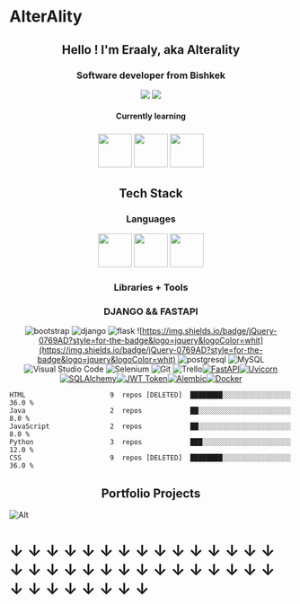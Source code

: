 # AlterAlity


## <div style="text-align: center;"> Hello ! I'm Eraaly, aka Alterality </div>

### <div style="text-align: center;"> Software developer from Bishkek </div>

<div style="text-align: center;"> <a href="https://www.linkedin.com/in/alterality" ><img src="https://img.shields.io/badge/linkedin-%230077B5.svg?style=for-the-badge&logo=linkedin&logoColor=white" /></a> <a href="https://www.discord/channel/alterality_" ><img src="https://img.shields.io/badge/Discord-5865F2?style=for-the-badge&logo=discord&logoColor=white" /></a> </div>

#### <div style="text-align: center;"> Currently learning </div>

### <div style="text-align: center;"> <img src="https://cdn.jsdelivr.net/gh/devicons/devicon/icons/react/react-original-wordmark.svg" height="60" /> <img src="https://cdn.jsdelivr.net/gh/devicons/devicon/icons/java/java-original-wordmark.svg" height="60" /> <img src="https://cdn.jsdelivr.net/gh/devicons/devicon/icons/docker/docker-plain-wordmark.svg" height="60" />

## <div style="text-align: center;"> Tech Stack </div>

### <div style="text-align: center;"> Languages </div>

<div style="text-align: center;"> <img src="https://cdn.jsdelivr.net/gh/devicons/devicon/icons/html5/html5-plain-wordmark.svg" height="60" /> <img src="https://cdn.jsdelivr.net/gh/devicons/devicon/icons/css3/css3-plain-wordmark.svg" height="60" /> <img src="https://cdn.jsdelivr.net/gh/devicons/devicon/icons/python/python-original-wordmark.svg" height="60"/> </div>

### <div style="text-align: center;"> Libraries + Tools </div>
### <div style="text-align: center;"> DJANGO  && FASTAPI </div>
<div style="text-align: center;">

![bootstrap](https://img.shields.io/badge/Bootstrap-563D7C?style=for-the-badge&logo=bootstrap&logoColor=white) ![django](https://img.shields.io/badge/Django-092E20?style=for-the-badge&logo=django&logoColor=green) ![flask](https://img.shields.io/badge/Flask-000000?style=for-the-badge&logo=flask&logoColor=white) ![https://img.shields.io/badge/jQuery-0769AD?style=for-the-badge&logo=jquery&logoColor=whit](https://img.shields.io/badge/jQuery-0769AD?style=for-the-badge&logo=jquery&logoColor=whit) ![postgresql](https://img.shields.io/badge/PostgreSQL-316192?style=for-the-badge&logo=postgresql&logoColor=white) ![MySQL](https://img.shields.io/badge/mysql-%2300f.svg?style=for-the-badge&logo=mysql&logoColor=white)![Visual Studio Code](https://img.shields.io/badge/Visual%20Studio%20Code-0078d7.svg?style=for-the-badge&logo=visual-studio-code&logoColor=white) ![Selenium](https://img.shields.io/badge/-selenium-%43B02A?style=for-the-badge&logo=selenium&logoColor=white) ![Git](https://img.shields.io/badge/git-%23F05033.svg?style=for-the-badge&logo=git&logoColor=white) ![Trello](https://img.shields.io/badge/Trello-%23026AA7.svg?style=for-the-badge&logo=Trello&logoColor=white)[![FastAPI](https://img.shields.io/badge/FastAPI-%23FF3535.svg?style=for-the-badge&logo=fastapi&logoColor=white)](https://fastapi.tiangolo.com/)[![Uvicorn](https://img.shields.io/badge/Uvicorn-%23FFFFFF.svg?style=for-the-badge&logo=uvicorn&logoColor=black)](https://www.uvicorn.org/)[![SQLAlchemy](https://img.shields.io/badge/SQLAlchemy-%23FF3535.svg?style=for-the-badge&logo=sqlalchemy&logoColor=black)](https://www.sqlalchemy.org/)[![JWT Token](https://img.shields.io/badge/JWT%20Token-%23FF3535.svg?style=for-the-badge&logo=jwt&logoColor=black)](https://jwt.io/)[![Alembic](https://img.shields.io/badge/Alembic-%23FFFFFF.svg?style=for-the-badge)](https://alembic.sqlalchemy.org/)[![Docker](https://img.shields.io/badge/Docker-%23FF3535.svg?style=for-the-badge&logo=docker&logoColor=white)](https://www.docker.com/)



</div>

```text
HTML                     9  repos [DELETED]  ████████░░░░░░░░░░░░░░░░░   36.0 % 
Java                     2  repos            ██░░░░░░░░░░░░░░░░░░░░░░░   8.0 % 
JavaScript               2  repos            ██░░░░░░░░░░░░░░░░░░░░░░░   8.0 % 
Python                   3  repos            ███░░░░░░░░░░░░░░░░░░░░░░   12.0 % 
CSS                      9  repos [DELETED]  ████████░░░░░░░░░░░░░░░░░   36.0 % 

```

## <div style="text-align:center;"> Portfolio Projects </div>
![Alt](cyberpunk_style_glitch_v2.gif)
# ↓  ↓  ↓  ↓  ↓  ↓  ↓  ↓  ↓  ↓  ↓  ↓  ↓  ↓  ↓  ↓  ↓  ↓  ↓  ↓  ↓  ↓  ↓  ↓  ↓  ↓  ↓  ↓  ↓  ↓  ↓  ↓  ↓  ↓  ↓  ↓  ↓  ↓
